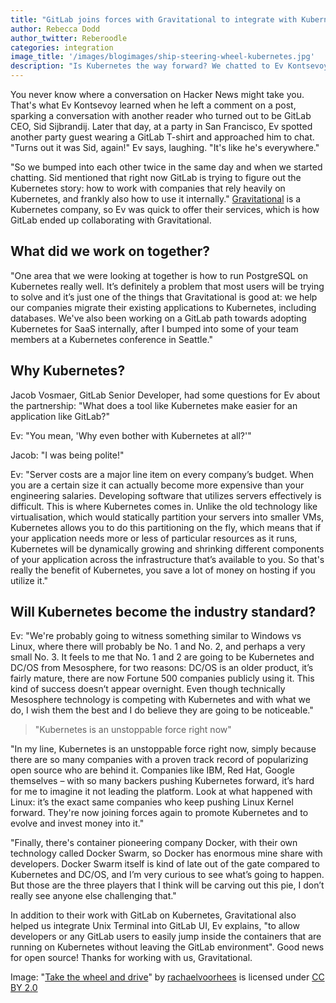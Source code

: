 ```yaml
---
title: "GitLab joins forces with Gravitational to integrate with Kubernetes"
author: Rebecca Dodd
author_twitter: Reberoodle
categories: integration
image_title: '/images/blogimages/ship-steering-wheel-kubernetes.jpg'
description: "Is Kubernetes the way forward? We chatted to Ev Kontsevoy, CEO of Gravitational and unofficial Kubernetes cheerleader, to get the lowdown"
---
```

You never know where a conversation on Hacker News might take you. That's what Ev Kontsevoy learned when he left a comment on a post, sparking a conversation with another reader who turned out to be GitLab CEO, Sid Sijbrandij. Later that day, at a party in San Francisco, Ev spotted another party guest wearing a GitLab T-shirt and approached him to chat. "Turns out it was Sid, again!" Ev says, laughing. "It's like he's everywhere."

<!-- more -->

"So we bumped into each other twice in the same day and when we started chatting. Sid mentioned that right now GitLab is trying to figure out the Kubernetes story: how to work with companies that rely heavily on Kubernetes, and frankly also how to use it internally." [Gravitational](https://gravitational.com/) is a Kubernetes company, so Ev was quick to offer their services, which is how GitLab ended up collaborating with Gravitational.

## What did we work on together?

"One area that we were looking at together is how to run PostgreSQL on Kubernetes really well. It’s definitely a problem that most users will be trying to solve and it’s just one of the things that Gravitational is good at: we help our companies migrate their existing applications to Kubernetes, including databases. We've also been working on a GitLab path towards adopting Kubernetes for SaaS internally, after I bumped into some of your team members at a Kubernetes conference in Seattle."

## Why Kubernetes?

Jacob Vosmaer, GitLab Senior Developer, had some questions for Ev about the partnership: "What does a tool like Kubernetes make easier for an application like GitLab?"

Ev: "You mean, 'Why even bother with Kubernetes at all?'"

Jacob: "I was being polite!"

Ev: "Server costs are a major line item on every company’s budget. When you are a certain size it can actually become more expensive than your engineering salaries. Developing software that utilizes servers effectively is difficult. This is where Kubernetes comes in. Unlike the old technology like virtualisation, which would statically partition your servers into smaller VMs, Kubernetes allows you to do this partitioning on the fly, which means that if your application needs more or less of particular resources as it runs, Kubernetes will be dynamically growing and shrinking different components of your application across the infrastructure that’s available to you. So that's really the benefit of Kubernetes, you save a lot of money on hosting if you utilize it."

## Will Kubernetes become the industry standard?

Ev: "We're probably going to witness something similar to Windows vs Linux, where there will probably be No. 1 and No. 2, and perhaps a very small No. 3. It feels to me that No. 1 and 2 are going to be Kubernetes and DC/OS from Mesosphere, for two reasons: DC/OS is an older product, it’s fairly mature, there are now Fortune 500 companies publicly using it. This kind of success doesn’t appear overnight. Even though technically Mesosphere technology is competing with Kubernetes and with what we do, I wish them the best and I do believe they are going to be noticeable."

>"Kubernetes is an unstoppable force right now"

"In my line, Kubernetes is an unstoppable force right now, simply because there are so many companies with a proven track record of popularizing open source who are behind it. Companies like IBM, Red Hat, Google themselves – with so many backers pushing Kubernetes forward, it’s hard for me to imagine it not leading the platform. Look at what happened with Linux: it’s the exact same companies who keep pushing Linux Kernel forward. They're now joining forces again to promote Kubernetes and to evolve and invest money into it."

"Finally, there's container pioneering company Docker, with their own technology called Docker Swarm, so Docker has enormous mine share with developers. Docker Swarm itself is kind of late out of the gate compared to Kubernetes and DC/OS, and I’m very curious to see what’s going to happen. But those are the three players that I think will be carving out this pie, I don’t really see anyone else challenging that."

In addition to their work with GitLab on Kubernetes, Gravitational also helped us integrate Unix Terminal into GitLab UI, Ev explains, "to allow developers or any GitLab users to easily jump inside the containers that are running on Kubernetes without leaving the GitLab environment". Good news for open source! Thanks for working with us, Gravitational.


Image: "[Take the wheel and drive](https://www.flickr.com/photos/rachaelvoorhees/828353700/)" by [rachaelvoorhees](https://www.flickr.com/photos/rachaelvoorhees/) is licensed under [CC BY 2.0](https://creativecommons.org/licenses/by/2.0/)
